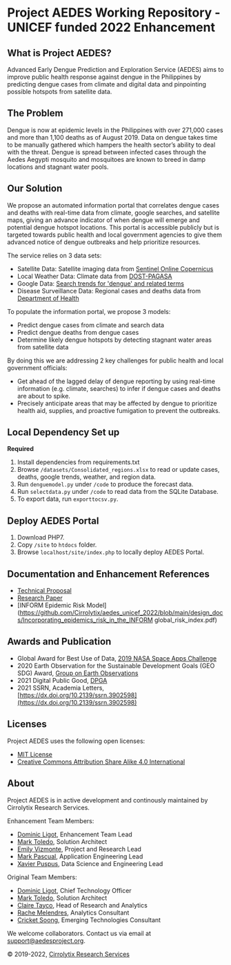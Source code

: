 # Project AEDES Working Repository - UNICEF funded 2022 Enhancement

## What is Project AEDES?

Advanced Early Dengue Prediction and Exploration Service (AEDES) aims to improve public health response against dengue in the Philippines by predicting dengue cases from climate and digital data and pinpointing possible hotspots from satellite data.

## The Problem
Dengue is now at epidemic levels in the Philippines with over 271,000 cases and more than 1,100 deaths as of August 2019. Data on dengue takes time to be manually gathered which hampers the health sector’s ability to deal with the threat. Dengue is spread between infected cases through the Aedes Aegypti mosquito and mosquitoes are known to breed in damp locations and stagnant water pools.

## Our Solution
We propose an automated information portal that correlates dengue cases and deaths with real-time data from climate, google searches, and satellite maps, giving an advance indicator of when dengue will emerge and potential dengue hotspot locations. This portal is accessible publicly but is targeted towards public health and local government agencies to give them advanced notice of dengue outbreaks and help prioritize resources.

The service relies on 3 data sets:

- Satellite Data: Satellite imaging data from [Sentinel Online Copernicus](https://sentinel.esa.int/web/sentinel/sentinel-data-access)
- Local Weather Data: Climate data from [DOST-PAGASA](http://bagong.pagasa.dost.gov.ph/climate/climatological-normals)
- Google Data: [Search trends for 'dengue' and related terms](https://trends.google.com/trends/explore?date=today%205-y&geo=PH&q=dengue)
- Disease Surveillance Data:  Regional cases and deaths data from [Department of Health](https://doh.gov.ph/statistics)

To populate the information portal, we propose 3 models:

- Predict dengue cases from climate and search data
- Predict dengue deaths from dengue cases
- Determine likely dengue hotspots by detecting stagnant water areas from satellite data

By doing this we are addressing 2 key challenges for public health and local government officials:

- Get ahead of the lagged delay of dengue reporting by using real-time information (e.g. climate, searches) to infer if dengue cases and deaths are about to spike.
- Precisely anticipate areas that may be affected by dengue to prioritize health aid, supplies, and proactive fumigation to prevent the outbreaks.

## Local Dependency Set up
**Required**
1. Install dependencies from requirements.txt
2. Browse `/datasets/Consolidated_regions.xlsx` to read or update cases, deaths, google trends, weather, and region data.
3. Run `denguemodel.py` under `/code` to produce the forecast data.
4. Run `selectdata.py` under `/code` to read data from the SQLite Database.
5. To export data, run `exporttocsv.py`.

## Deploy AEDES Portal
1. Download PHP7.
2. Copy `/site` to `htdocs` folder.
3. Browse `localhost/site/index.php` to locally deploy AEDES Portal.

## Documentation and Enhancement References

* [Technical Proposal](https://github.com/Cirrolytix/aedes_unicef_2022/blob/main/design_docs/CirroLytix_AEDES_Technical_Proposal_2021.pdf)
* [Research Paper](https://github.com/Cirrolytix/aedes_unicef_2022/blob/main/design_docs/Advanced_Early_Dengue_Prediction_and_Exp.pdf)
* [INFORM Epidemic Risk Model](https://github.com/Cirrolytix/aedes_unicef_2022/blob/main/design_docs/Incorporating_epidemics_risk_in_the_INFORM global_risk_index.pdf)

## Awards and Publication
* Global Award for Best Use of Data, [2019 NASA Space Apps Challenge](https://2019.spaceappschallenge.org/challenges/living-our-world/smash-your-sdgs/teams/aedes-project/project) 
* 2020 Earth Observation for the Sustainable Development Goals (GEO SDG) Award, [Group on Earth Observations](https://www.earthobservations.org/geo_blog_obs.php?id=472)
* 2021 Digital Public Good, [DPGA](https://digitalpublicgoods.net/blog/unicef-philippines-announces-its-first-digital-public-good-pathfinding-pilot/)
* 2021 SSRN, Academia Letters, [https://dx.doi.org/10.2139/ssrn.3902598](https://dx.doi.org/10.2139/ssrn.3902598)

## Licenses

Project AEDES uses the following open licenses:

- [MIT License](https://github.com/Cirrolytix/aedes_dpg/blob/main/MIT.md)  
- [Creative Commons Attribution Share Alike 4.0 International](https://github.com/Cirrolytix/aedes_dpg/blob/main/LICENSE)

## About

Project AEDES is in active development and continously maintained by Cirrolytix Research Services.  

Enhancement Team Members:
- [Dominic Ligot](https://www.linkedin.com/in/docligot/), Enhancement Team Lead
- [Mark Toledo](https://www.linkedin.com/in/toledomark/), Solution Architect
- [Emily Vizmonte](https://www.linkedin.com/in/emily-jo-vizmonte-b7a09380/), Project and Research Lead
- [Mark Pascual](https://www.linkedin.com/in/markpascual1986/), Application Engineering Lead
- [Xavier Puspus](https://www.linkedin.com/in/xavier-puspus/), Data Science and Engineering Lead

Original Team Members:
- [Dominic Ligot](https://www.linkedin.com/in/docligot/), Chief Technology Officer
- [Mark Toledo](https://www.linkedin.com/in/toledomark/), Solution Architect
- [Claire Tayco](https://www.linkedin.com/in/claire-san-juan-tayco-81361828/), Head of Research and Analytics
- [Rache Melendres](https://www.linkedin.com/in/rachemelendres/), Analytics Consultant
- [Cricket Soong](https://www.linkedin.com/in/cricketeer/), Emerging Technologies Consultant

We welcome collaborators. Contact us via email at support@aedesproject.org.

©️ 2019-2022, [Cirrolytix Research Services](https://www.cirrolytix.com/)
